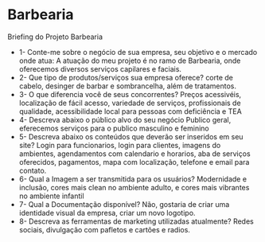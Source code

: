 # Barbearia
Briefing do Projeto Barbearia 

- 1- Conte-me sobre o negócio de sua empresa, seu objetivo e o mercado onde atua:
A atuação do meu projeto é no ramo de Barbearia, onde oferecemos diversos serviços capilares e faciais.
- 2- Que tipo de produtos/serviços sua empresa oferece?
  corte de cabelo, desinger de barbar e sombrancelha, além de tratamentos.
- 3- O que diferencia você de seus concorrentes?
  Preços acessivéis, localização de fácil acesso, variedade de serviços, profissionais de qualidade, acessibilidade local para pessoas com deficiência e TEA
- 4- Descreva abaixo o público alvo do seu negócio
  Publico geral, eferecemos serviços para o publico masculino e feminino
- 5- Descreva abaixo os conteúdos que deverão ser inseridos em seu site?
  Login para funcionarios, login para clientes, imagens do ambientes, agendamentos com calendario e horarios, aba de serviços oferecidos,
  pagamentos, mapa com localização, telefone e email para contato.
- 6- Qual a Imagem a ser transmitida para os usuários?
  Modernidade e inclusão, cores mais clean no ambiente adulto, e cores mais vibrantes no ambiente infantil
- 7- Qual a Documentação disponível?
  Não, gostaria de criar uma identidade visual da empresa, criar um novo logotipo.
- 8- Descreva as ferramentas de marketing utilizadas atualmente?
  Redes sociais, divulgação com pafletos e cartões e radios.

